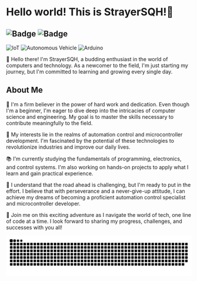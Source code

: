 # Hello world! This is StrayerSQH!👋
![Badge](https://img.shields.io/badge/College%20of%20Computer%20Science%20,%20Sichuan%20University-Ungergrate(2023)-COLOR)  ![Badge](https://img.shields.io/badge/Grade-2-FFA500)<br>
----------------
![IoT](https://img.shields.io/badge/IoT-Projects-critical) ![Autonomous Vehicle](https://img.shields.io/badge/Autonomous%20Vehicle-Projects-yellow) ![Arduino](https://img.shields.io/badge/Arduino-Skills-orange)

🚀 Hello there! I'm StrayerSQH, a budding enthusiast in the world of computers and technology. As a newcomer to the field, I'm just starting my journey, but I'm committed to learning and growing every single day.
## About Me
🌱 I'm a firm believer in the power of hard work and dedication. Even though I'm a beginner, I'm eager to dive deep into the intricacies of computer science and engineering. My goal is to master the skills necessary to contribute meaningfully to the field.

🤖 My interests lie in the realms of automation control and microcontroller development. I'm fascinated by the potential of these technologies to revolutionize industries and improve our daily lives.

📚 I'm currently studying the fundamentals of programming, electronics, and control systems. I'm also working on hands-on projects to apply what I learn and gain practical experience.

💪 I understand that the road ahead is challenging, but I'm ready to put in the effort. I believe that with perseverance and a never-give-up attitude, I can achieve my dreams of becoming a proficient automation control specialist and microcontroller developer.

🔧 Join me on this exciting adventure as I navigate the world of tech, one line of code at a time. I look forward to sharing my progress, challenges, and successes with you all!

<picture>
  <source
    media="(prefers-color-scheme: dark)"
    srcset="https://raw.githubusercontent.com/platane/snk/output/github-contribution-grid-snake-dark.svg"
  />
  <source
    media="(prefers-color-scheme: light)"
    srcset="https://raw.githubusercontent.com/platane/snk/output/github-contribution-grid-snake.svg"
  />
  <img
    alt="github contribution grid snake animation"
    src="https://raw.githubusercontent.com/platane/snk/output/github-contribution-grid-snake.svg"
  />
</picture>

